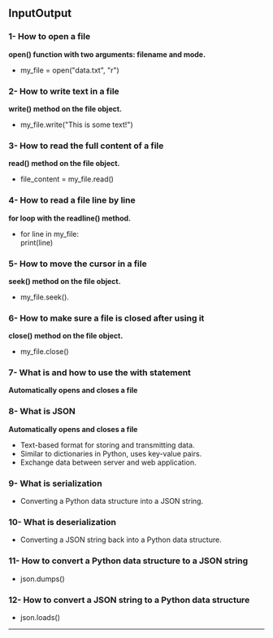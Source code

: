 ## InputOutput   
### 1- How to open a file   
**open() function with two arguments: filename and mode.**   
- my_file = open("data.txt", "r")   
   
### 2- How to write text in a file   
**write() method on the file object.**   
- my_file.write("This is some text!")   
   
### 3- How to read the full content of a file   
**read() method on the file object.**   
- file_content = my_file.read()   
   
### 4- How to read a file line by line   
**for loop with the readline() method.**   
- for line in my_file:   
    print(line)   
   
### 5- How to move the cursor in a file   
**seek() method on the file object.**   
- my_file.seek().   
   
### 6- How to make sure a file is closed after using it   
**close() method on the file object.**   
- my_file.close()   
   
### 7- What is and how to use the with statement   
**Automatically opens and closes a file**   
   
### 8- What is JSON   
**Automatically opens and closes a file**   
- Text-based format for storing and transmitting data.   
- Similar to dictionaries in Python, uses key-value pairs.   
- Exchange data between server and web application.   
   
### 9- What is serialization   
- Converting a Python data structure into a JSON string.   
   
### 10- What is deserialization   
- Converting a JSON string back into a Python data structure.   
   
### 11- How to convert a Python data structure to a JSON string   
- json.dumps()   
   
### 12- How to convert a JSON string to a Python data structure   
- json.loads()   
   
****